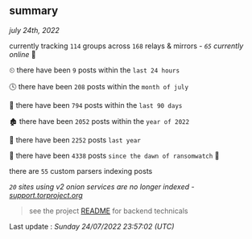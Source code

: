 
## summary
_july 24th, 2022_

currently tracking `114` groups across `168` relays & mirrors - _`65` currently online_ 📡

⏲ there have been `9` posts within the `last 24 hours`

🕓 there have been `208` posts within the `month of july`

📅 there have been `794` posts within the `last 90 days`

🏚 there have been `2052` posts within the `year of 2022`

🚀 there have been `2252` posts `last year`

🦕 there have been `4338` posts `since the dawn of ransomwatch` 🐣

there are `55` custom parsers indexing posts

_`20` sites using v2 onion services are no longer indexed - [support.torproject.org](https://support.torproject.org/onionservices/v2-deprecation/)_

> see the project [README](https://github.com/jmousqueton/ransomwatch#readme) for backend technicals



Last update : _Sunday 24/07/2022 23:57:02 (UTC)_

